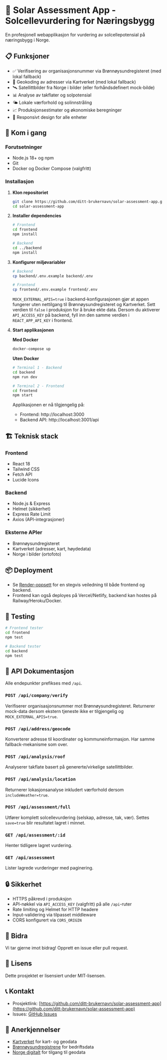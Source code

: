 # 🌟 Solar Assessment App - Solcellevurdering for Næringsbygg

En profesjonell webapplikasjon for vurdering av solcellepotensial på næringsbygg i Norge.

## 📋 Funksjoner

- ✅ Verifisering av organisasjonsnummer via Brønnøysundregisteret (med lokal fallback)
- 📍 Geokoding av adresser via Kartverket (med lokal fallback)
- 🛰️ Satellittbilder fra Norge i bilder (eller forhåndsdefinert mock-bilde)
- 📊 Analyse av takflater og solpotensial
- 🌤️ Lokale værforhold og solinnstråling
- 📈 Produksjonsestimater og økonomiske beregninger
- 📱 Responsivt design for alle enheter

## 🚀 Kom i gang

### Forutsetninger

- Node.js 18+ og npm
- Git
- Docker og Docker Compose (valgfritt)

### Installasjon

1. **Klon repositoriet**
   ```bash
   git clone https://github.com/ditt-brukernavn/solar-assessment-app.git
   cd solar-assessment-app
   ```

2. **Installer dependencies**
   ```bash
   # Frontend
   cd frontend
   npm install

   # Backend
   cd ../backend
   npm install
   ```

3. **Konfigurer miljøvariabler**
   ```bash
   # Backend
   cp backend/.env.example backend/.env

   # Frontend
   cp frontend/.env.example frontend/.env
   ```

   `MOCK_EXTERNAL_APIS=true` i backend-konfigurasjonen gjør at appen fungerer uten nettilgang til Brønnøysundregisteret og Kartverket. Sett verdien til `false` i produksjon for å bruke ekte data. Dersom du aktiverer `API_ACCESS_KEY` på backend, fyll inn den samme verdien i `REACT_APP_API_KEY` i frontend.

4. **Start applikasjonen**

   **Med Docker**
   ```bash
   docker-compose up
   ```

   **Uten Docker**
   ```bash
   # Terminal 1 - Backend
   cd backend
   npm run dev

   # Terminal 2 - Frontend
   cd frontend
   npm start
   ```

   Applikasjonen er nå tilgjengelig på:
   - Frontend: http://localhost:3000
   - Backend API: http://localhost:3001/api

## 🏗️ Teknisk stack

### Frontend
- React 18
- Tailwind CSS
- Fetch API
- Lucide Icons

### Backend
- Node.js & Express
- Helmet (sikkerhet)
- Express Rate Limit
- Axios (API-integrasjoner)

### Eksterne APIer
- Brønnøysundregisteret
- Kartverket (adresser, kart, høydedata)
- Norge i bilder (ortofoto)

## 📦 Deployment

- Se [Render-oppsett](docs/render-deployment.md) for en stegvis veiledning til både frontend og backend.
- Frontend kan også deployes på Vercel/Netlify, backend kan hostes på Railway/Heroku/Docker.

## 🧪 Testing

```bash
# Frontend tester
cd frontend
npm test

# Backend tester
cd backend
npm test
```

## 📝 API Dokumentasjon

Alle endepunkter prefikses med `/api`.

### `POST /api/company/verify`
Verifiserer organisasjonsnummer mot Brønnøysundregisteret. Returnerer mock-data dersom ekstern tjeneste ikke er tilgjengelig og `MOCK_EXTERNAL_APIS=true`.

### `POST /api/address/geocode`
Konverterer adresse til koordinater og kommuneinformasjon. Har samme fallback-mekanisme som over.

### `POST /api/analysis/roof`
Analyserer takflate basert på genererte/virkelige satellittbilder.

### `POST /api/analysis/location`
Returnerer lokasjonsanalyse inkludert værforhold dersom `includeWeather=true`.

### `POST /api/assessment/full`
Utfører komplett solcellevurdering (selskap, adresse, tak, vær). Settes `save=true` blir resultatet lagret i minnet.

### `GET /api/assessment/:id`
Henter tidligere lagret vurdering.

### `GET /api/assessment`
Lister lagrede vurderinger med paginering.

## 🔒 Sikkerhet

- HTTPS påkrevd i produksjon
- API-nøkkel via `API_ACCESS_KEY` (valgfritt) på alle `/api`-ruter
- Rate limiting og Helmet for HTTP headere
- Input-validering via tilpasset middleware
- CORS konfigurert via `CORS_ORIGIN`

## 🤝 Bidra

Vi tar gjerne imot bidrag! Opprett en issue eller pull request.

## 📄 Lisens

Dette prosjektet er lisensiert under MIT-lisensen.

## 📞 Kontakt

- Prosjektlink: [https://github.com/ditt-brukernavn/solar-assessment-app](https://github.com/ditt-brukernavn/solar-assessment-app)
- Issues: [GitHub Issues](https://github.com/ditt-brukernavn/solar-assessment-app/issues)

## 🙏 Anerkjennelser

- [Kartverket](https://www.kartverket.no) for kart- og geodata
- [Brønnøysundregistrene](https://www.brreg.no) for bedriftsdata
- [Norge digitalt](https://www.geonorge.no) for tilgang til geodata
